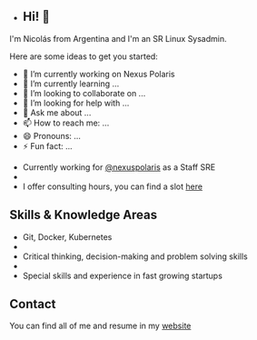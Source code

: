 - ## Hi! 👋

I'm Nicolás from Argentina and I'm an SR Linux Sysadmin.

Here are some ideas to get you started:

- 🔭 I’m currently working on Nexus Polaris
- 🌱 I’m currently learning ...
- 👯 I’m looking to collaborate on ...
- 🤔 I’m looking for help with ...
- 💬 Ask me about ...
- 📫 How to reach me: ...
- 😄 Pronouns: ...
- ⚡ Fun fact: ...

* Currently working for [@nexuspolaris](https://www.nexuspolaris.com.ar) as a Staff SRE
* 
* I offer consulting hours, you can find a slot [here](https://)

## Skills & Knowledge Areas

* Git, Docker, Kubernetes
* 
* Critical thinking, decision-making and problem solving skills
* 
* Special skills and experience in fast growing startups

## Contact

You can find all of me and resume in my [website](https://www.nicolasmato.com.ar/resume.pdf)
